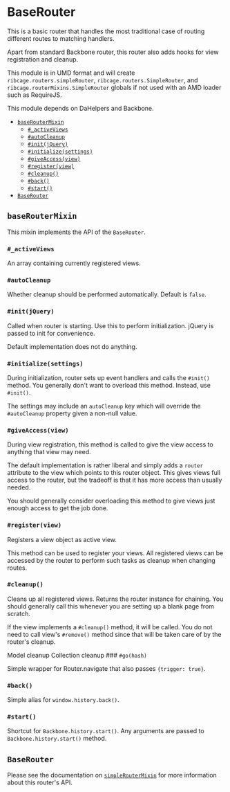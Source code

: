 # BaseRouter <a name="baserouter"></a>

This is a basic router that handles the most traditional case of routing
different routes to matching handlers.

Apart from standard Backbone router, this router also adds hooks for view
registration and cleanup.

This module is in UMD format and will create `ribcage.routers.simpleRouter`,
`ribcage.routers.SimpleRouter`, and `ribcage.routerMixins.SimpleRouter` globals
if not used with an AMD loader such as RequireJS.

This module depends on DaHelpers and Backbone.

 + [`baseRouterMixin`](#baseroutermixin)
   - [`#_activeViews`](#activeviews)
   - [`#autoCleanup`](#autocleanup)
   - [`#init(jQuery)`](#init-jquery)
   - [`#initialize(settings)`](#initialize-settings)
   - [`#giveAccess(view)`](#giveaccess-view)
   - [`#register(view)`](#register-view)
   - [`#cleanup()`](#cleanup)
   - [`#back()`](#back)
   - [`#start()`](#start)
 + [`BaseRouter`](#baserouter)


## `baseRouterMixin` <a name="baseroutermixin"></a>

This mixin implements the API of the `BaseRouter`.

### `#_activeViews` <a name="activeviews"></a>

An array containing currently registered views.

### `#autoCleanup` <a name="autocleanup"></a>

Whether cleanup should be performed automatically. Default is `false`.

### `#init(jQuery)` <a name="init-jquery"></a>

Called when router is starting. Use this to perform initialization. jQuery is
passed to init for convenience.

Default implementation does not do anything.

### `#initialize(settings)` <a name="initialize-settings"></a>

During initialization, router sets up event handlers and calls the `#init()`
method. You generally don't want to overload this method. Instead, use
`#init()`.

The settings may include an `autoCleanup` key which will override the
`#autoCleanup` property given a non-null value.

### `#giveAccess(view)` <a name="giveaccess-view"></a>

During view registration, this method is called to give the view access to
anything that view may need.

The default implementation is rather liberal and simply adds a `router`
attribute to the view which points to this router object. This gives views full
access to the router, but the tradeoff is that it has more access than usually
needed.

You should generally consider overloading this method to give views just enough
access to get the job done.

### `#register(view)` <a name="register-view"></a>

Registers a view object as active view.

This method can be used to register your views. All registered views can be
accessed by the router to perform such tasks as cleanup when changing routes.

### `#cleanup()` <a name="cleanup"></a>

Cleans up all registered views. Returns the router instance for chaining. You
should generally call this whenever you are setting up a blank page from
scratch.

If the view implements a `#cleanup()` method, it will be called. You do not
need to call view's `#remove()` method since that will be taken care of by the
router's cleanup.

Model cleanup Collection cleanup ### `#go(hash)`

Simple wrapper for Router.navigate that also passes `{trigger: true}`.

### `#back()` <a name="back"></a>

Simple alias for `window.history.back()`.

### `#start()` <a name="start"></a>

Shortcut for `Backbone.history.start()`. Any arguments are passed to
`Backbone.history.start()` method.

## `BaseRouter` <a name="baserouter"></a>

Please see the documentation on [`simpleRouterMixin`](#simpleroutermixin) for
more information about this router's API.